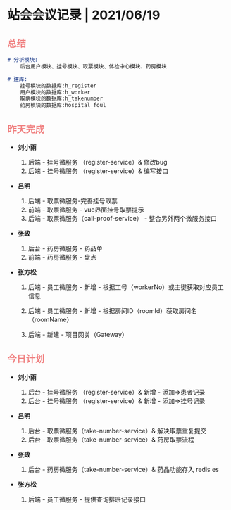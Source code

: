 # 站会会议记录 | 2021/06/19

## <font color="lightcoral">总结</font>

``` markdown
# 分析模块:
	后台用户模块、挂号模块、取票模块、体检中心模块、药房模块

# 建库:
	挂号模块的数据库:h_register
	用户模块的数据库:h_worker
	取票模块的数据库:h_takenumber
	药房模块的数据库:hospital_foul
```



## <font color="lightcoral">昨天完成</font>

- **刘小雨**  
  1. 后端 - 挂号微服务 （register-service）& 修改bug
  2. 后端 - 挂号微服务 （register-service）& 编写接口
  
- **吕明**
  1. 后端 - 取票微服务-完善挂号取票
  2. 前端 - 取票微服务 - vue界面挂号取票提示
  3. 后端 - 取票微服务（call-proof-service） - 整合另外两个微服务接口
  
- **张政**
  1. 后台 - 药房微服务 - 药品单 
  2. 前端 - 药房微服务 - 盘点

- **张方松**
  
  1. 后端 - 员工微服务 - 新增 - 根据工号（workerNo）或主键获取对应员工信息 
  
  2. 后端 - 员工微服务 - 新增 - 根据房间ID（roomId）获取房间名（roomName）
  
  3. 后端 - 新建 - 项目网关（Gateway）
  
     



## <font color="lightcoral">今日计划</font>

- **刘小雨**  
  1. 后台 - 挂号微服务 （register-service）& 新增 - 添加=>患者记录
  2. 后台 - 挂号微服务 （register-service）& 新增 - 添加=>挂号记录 
  
- **吕明**
  1. 后台 - 取票微服务（take-number-service）&  解决取票重复提交
  2. 后台 - 取票微服务（take-number-service）&  药房取票流程

- **张政**
  1. 后台 - 药房微服务（take-number-service）& 药品功能存入 redis es

- **张方松**
  1. 后端 - 员工微服务 - 提供查询排班记录接口